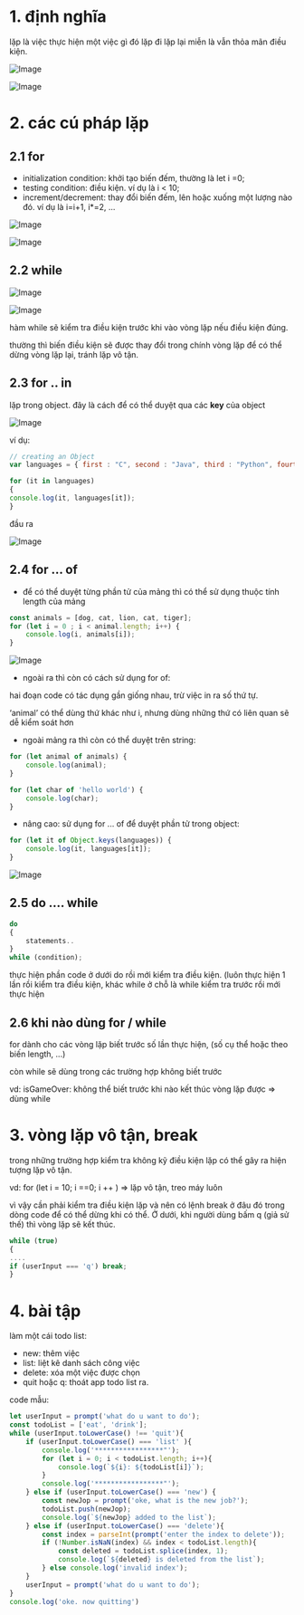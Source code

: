 # 1. định nghĩa

lặp là việc thực hiện một việc gì đó lặp đi lặp lại miễn là vẫn thỏa mãn điều kiện. 

![Image](https://s3-us-west-2.amazonaws.com/secure.notion-static.com/ffd7ac94-8acb-4707-b8f6-b129b25a6df2/Untitled.png)

![Image](https://s3-us-west-2.amazonaws.com/secure.notion-static.com/9c4f4263-c13e-468f-a588-80182e2d373e/Untitled.png)

# 2. các cú pháp lặp

## 2.1 for

- initialization condition: khởi tạo biến đếm, thường là let i =0;
- testing condition: điều kiện. ví dụ là i < 10;
- increment/decrement: thay đổi biến đếm, lên hoặc xuống một lượng nào đó. ví dụ là i=i+1, i*=2, ...

![Image](https://s3-us-west-2.amazonaws.com/secure.notion-static.com/ba2db0e9-4a45-422d-96b1-074841b5bcc6/Untitled.png)

![Image](https://s3-us-west-2.amazonaws.com/secure.notion-static.com/988fce2e-b223-4ae1-993c-cb1fa7bf75ea/Untitled.png)

## 2.2 while

![Image](https://s3-us-west-2.amazonaws.com/secure.notion-static.com/39af69a4-ea6d-449d-aa30-dbf2948750b8/Untitled.png)

![Image](https://s3-us-west-2.amazonaws.com/secure.notion-static.com/17c8efb7-b3e0-4fdf-9992-11ed46847d8b/Untitled.png)

hàm while sẽ kiểm tra điều kiện trước khi vào vòng lặp nếu điều kiện đúng. 

thường thì biến điều kiện sẽ được thay đổi trong chính vòng lặp để có thể dừng vòng lặp lại, tránh lặp vô tận.

## 2.3 for .. in

lặp trong object. đây là cách để có thể duyệt qua các **key** của object

![Image](https://s3-us-west-2.amazonaws.com/secure.notion-static.com/25a9c64e-576b-4d54-92b2-c30a88c1fa33/Untitled.png)

ví dụ: 

```jsx
// creating an Object
var languages = { first : "C", second : "Java", third : "Python", fourth : "PHP", fifth : "JavaScript" };

for (it in languages)
{
console.log(it, languages[it]);
}
```

đầu ra

![Image](https://s3-us-west-2.amazonaws.com/secure.notion-static.com/e76ec299-8568-4319-832f-9135e2c0d020/Untitled.png)

## 2.4 for ... of

- để có thể duyệt từng phần tử của mảng thì có thể sử dụng thuộc tính length của mảng

```jsx
const animals = [dog, cat, lion, cat, tiger];
for (let i = 0 ; i < animal.length; i++) {
	console.log(i, animals[i]);
}
```

![Image](https://s3-us-west-2.amazonaws.com/secure.notion-static.com/ae15dcaf-377d-40f4-93a8-e63de87bd6f4/Untitled.png)

- ngoài ra thì còn có cách sử dụng for of:

hai đoạn code có tác dụng gần giống nhau, trừ việc in ra số thứ tự.

‘animal’ có thể dùng thứ khác như i, nhưng dùng những thứ có liên quan sẽ dễ kiểm soát hơn

- ngoài mảng ra thì còn có thể duyệt trên string:

```jsx
for (let animal of animals) {
	console.log(animal);
}
```

```jsx
for (let char of 'hello world') {
    console.log(char);
}
```

- nâng cao: sử dụng for ... of để duyệt phần tử trong object:

```jsx
for (let it of Object.keys(languages)) {
	console.log(it, languages[it]);
}
```

![Image](https://s3-us-west-2.amazonaws.com/secure.notion-static.com/725caf3e-10b0-48e7-aafc-2101fa03e792/Untitled.png)

## 2.5 do .... while

```jsx
do
{
    statements..
}
while (condition);
```

thực hiện phần code ở dưới do rồi mới kiểm tra điều kiện. (luôn thực hiện 1 lần rồi kiểm tra điều kiện, khác while ở chỗ là while kiểm tra trước rồi mới thực hiện

## 2.6 khi nào dùng for / while

for dành cho các vòng lặp biết trước số lần thực hiện, (số cụ thể hoặc theo biến length, ...)

còn while sẽ dùng trong các trường hợp không biết trước

vd: isGameOver: không thể biết trước khi nào kết thúc vòng lặp được ⇒ dùng while 

# 3. vòng lặp vô tận, break

trong những trường hợp kiểm tra không kỹ điều kiện lặp có thể gây ra hiện tượng lặp vô tận.

vd: for (let i = 10; i ==0; i ++ ) ⇒ lặp vô tận, treo máy luôn

vì vậy cần phải kiểm tra điều kiện lặp và nên có lệnh break ở đâu đó trong dòng code để có thể dừng khi có thể. Ở dưới, khi người dùng bấm q (giả sử thế) thì vòng lặp sẽ kết thúc.

```jsx
while (true)
{
....
if (userInput === 'q') break;
}
```

# 4. bài tập

làm một cái todo list:

- new: thêm việc
- list: liệt kê danh sách công việc
- delete: xóa một việc được chọn
- quit hoặc q: thoát app todo list ra.

code mẫu: 

```jsx
let userInput = prompt('what do u want to do');
const todoList = ['eat', 'drink'];
while (userInput.toLowerCase() !== 'quit'){
    if (userInput.toLowerCase() === 'list' ){
        console.log('*****************"');
        for (let i = 0; i < todoList.length; i++){
            console.log(`${i}: ${todoList[i]}`);
        }
        console.log('*****************"');
    } else if (userInput.toLowerCase() === 'new') {
        const newJop = prompt('oke, what is the new job?');
        todoList.push(newJop);
        console.log(`${newJop} added to the list`);
    } else if (userInput.toLowerCase() === 'delete'){
        const index = parseInt(prompt('enter the index to delete'));
        if (!Number.isNaN(index) && index < todoList.length){
            const deleted = todoList.splice(index, 1);
            console.log(`${deleted} is deleted from the list`);
        } else console.log('invalid index');
    }
    userInput = prompt('what do u want to do');
}
console.log('oke. now quitting')
```
